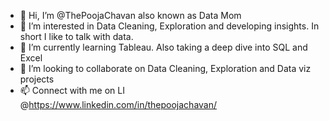 - 👋 Hi, I’m @ThePoojaChavan also known as Data Mom
- 👀 I’m interested in Data Cleaning, Exploration and developing insights. In short I like to talk with data.
- 🌱 I’m currently learning Tableau. Also taking a deep dive into SQL and Excel
- 💞️ I’m looking to collaborate on Data Cleaning, Exploration and Data viz projects
- 📫 Connect with me on LI @https://www.linkedin.com/in/thepoojachavan/

<!---
ThePoojaChavan/ThePoojaChavan is a ✨ special ✨ repository because its `README.md` (this file) appears on your GitHub profile.
You can click the Preview link to take a look at your changes.
--->
